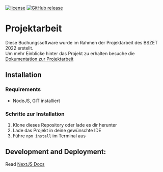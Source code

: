 [![license](https://img.shields.io/badge/License-MIT-purple.svg)](LICENSE)
[![GitHub release](https://img.shields.io/github/v/release/gz-bad-erzland-p3/projektarbeit?include_prereleases&sort=date)](https://GitHub.com/gz-bad-erzland-p3/projektarbeit/releases/)

# Projektarbeit
Diese Buchungssoftware wurde im Rahmen der Projektarbeit des BSZET 2022 erstellt. <br />
Um mehr Einblicke hinter das Projekt zu erhalten besuche die [Dokumentation zur Projektarbeit](https://gz-bad-erzland-p3.github.io/docs/)

## Installation
### Requirements
- NodeJS, GIT installiert

### Schritte zur Installation
1. Klone dieses Repository oder lade es dir herunter
2. Lade das Projekt in deine gewünschte IDE
3. Führe `npm install` im Terminal aus

## Development and Deployment:
Read [NextJS Docs](https://nextjs.org/docs)
